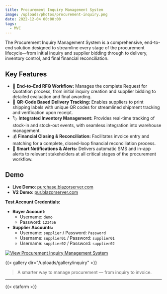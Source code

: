 ```yaml
---
title: Procurement Inquiry Management System
image: /uploads/photos/procurement-inquiry.png
date: 2022-12-04 00:00:00
tags:
  - MVC
---
```


The Procurement Inquiry Management System is a comprehensive, end-to-end solution designed to streamline every stage of the procurement lifecycle—from initial inquiry and supplier bidding through to delivery, inventory control, and final financial reconciliation.

## Key Features

- 📄 **End-to-End RFQ Workflow:** Manages the complete Request for Quotation process, from initial inquiry creation and supplier bidding to detailed evaluation and final awarding.
- 🚚 **QR-Code Based Delivery Tracking:** Enables suppliers to print shipping labels with unique QR codes for streamlined shipment tracking and verification upon receipt.
- 🏷️ **Integrated Inventory Management:** Provides real-time tracking of stock-in and stock-out events, with seamless integration into warehouse management.
- 💰 **Financial Closing & Reconciliation:** Facilitates invoice entry and matching for a complete, closed-loop financial reconciliation process.
- 📢 **Smart Notifications & Alerts:** Delivers automatic SMS and in-app alerts to relevant stakeholders at all critical stages of the procurement workflow.

## Demo

- **Live Demo**: [purchase.blazorserver.com](http://purchase.blazorserver.com)
- **V2 Demo**: [pur.blazorserver.com](http://pur.blazorserver.com)

**Test Account Credentials:**

*   **Buyer Account:**
    *   Username: `demo`
    *   Password: `123456`
*   **Supplier Accounts:**
    *   Username: `supplier` / Password: `Password`
    *   Username: `supplier01` / Password: `supplier01`
    *   Username: `supplier02` / Password: `supplier02`

[![View Procurement Inquiry Management System](/uploads/photos/inquiry/01.png)](/uploads/photos/inquiry/01.png)

{{< gallery dir="/uploads/gallery/inquiry" >}}

> A smarter way to manage procurement — from inquiry to invoice.

---

{{< ctaform >}}